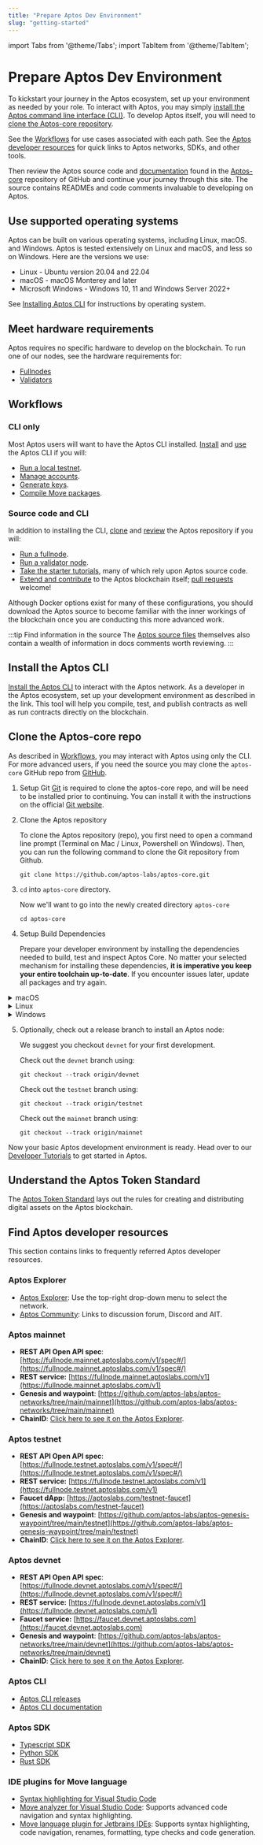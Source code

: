 ```yaml
---
title: "Prepare Aptos Dev Environment"
slug: "getting-started"
---
```


import Tabs from '@theme/Tabs';
import TabItem from '@theme/TabItem';

# Prepare Aptos Dev Environment

To kickstart your journey in the Aptos ecosystem, set up your environment as needed by your role. To interact with Aptos, you may simply [install the Aptos command line interface (CLI)](#install-the-cli). To develop Aptos itself, you will need to [clone the Aptos-core repository](#clone-the-Aptos-core-repo).

See the [Workflows](#workflows) for use cases associated with each path. See the [Aptos developer resources](#aptos-developer-resources) for quick links to Aptos networks, SDKs, and other tools.

Then review the Aptos source code and [documentation](https://github.com/aptos-labs/aptos-core/tree/main/documentation) found in the [Aptos-core](https://github.com/aptos-labs/aptos-core) repository of GitHub and continue your journey through this site. The source contains READMEs and code comments invaluable to developing on Aptos.

## Use supported operating systems

Aptos can be built on various operating systems, including Linux, macOS. and Windows. Aptos is tested extensively on Linux and macOS, and less so on Windows. Here are the versions we use:

* Linux - Ubuntu version 20.04 and 22.04
* macOS - macOS Monterey and later
* Microsoft Windows - Windows 10, 11 and Windows Server 2022+

See [Installing Aptos CLI](../cli-tools/aptos-cli-tool/install-aptos-cli.md) for instructions by operating system.

## Meet hardware requirements

Aptos requires no specific hardware to develop on the blockchain. To run one of our nodes, see the hardware requirements for:

* [Fullnodes](nodes/full-node/fullnode-source-code-or-docker.md#hardware-requirements)
* [Validators](nodes/validator-node/operator/node-requirements.md#hardware-requirements)

## Workflows

### CLI only

Most Aptos users will want to have the Aptos CLI installed. [Install](../cli-tools/aptos-cli-tool/install-aptos-cli.md) and [use](../cli-tools/aptos-cli-tool/use-aptos-cli.md) the Aptos CLI if you will:

* [Run a local testnet](../nodes/local-testnet/using-cli-to-run-a-local-testnet.md).
* [Manage accounts](../cli-tools/aptos-cli-tool/use-aptos-cli.md#account-examples).
* [Generate keys](../cli-tools/aptos-cli-tool/use-aptos-cli.md#key-examples).
* [Compile Move packages](../cli-tools/aptos-cli-tool/use-aptos-cli.md#move-examples).

### Source code and CLI

In addition to installing the CLI, [clone](#clone-the-aptos-core-repo) and [review](https://github.com/aptos-labs/aptos-core) the Aptos repository if you will:

* [Run a fullnode](../nodes/full-node/index.md).
* [Run a validator node](../nodes/validator-node/index.md).
* [Take the starter tutorials](../tutorials/index.md), many of which rely upon Aptos source code.
* [Extend and contribute](https://github.com/aptos-labs/aptos-core) to the Aptos blockchain itself; [pull requests](https://github.com/aptos-labs/aptos-core/pulls) welcome!

Although Docker options exist for many of these configurations, you should download the Aptos source to become familiar with the inner workings of the blockchain once you are conducting this more advanced work.

:::tip Find information in the source
The [Aptos source files](https://github.com/aptos-labs/aptos-core) themselves also contain a wealth of information in docs comments worth reviewing.
:::

## Install the Aptos CLI

[Install the Aptos CLI](../cli-tools/aptos-cli-tool/install-aptos-cli.md) to interact with the Aptos network. As a developer in the Aptos ecosystem, set up your development environment as described in the link.
This tool will help you compile, test, and publish contracts as well as run contracts directly on the blockchain.

## Clone the Aptos-core repo

As described in [Workflows](#workflows), you may interact with Aptos using only the CLI. For more advanced users, if you need the source you may clone the `aptos-core` GitHub repo from [GitHub](https://github.com/aptos-labs/aptos-core).

1. Setup Git
   [Git](https://git-scm.com/book/en/v2/Getting-Started-Installing-Git) is required to clone the aptos-core repo, and will be need to be installed prior to continuing.  You can install it with the instructions on the official [Git website](https://git-scm.com/book/en/v2/Getting-Started-Installing-Git).

1. Clone the Aptos repository

   To clone the Aptos repository (repo), you first need to open a command line prompt (Terminal on Mac / Linux, Powershell on Windows).  Then, you can run the following command to clone the Git repository from Github.

      ```
      git clone https://github.com/aptos-labs/aptos-core.git
      ```

1. `cd` into `aptos-core` directory.

   Now we'll want to go into the newly created directory `aptos-core`
    ```
    cd aptos-core
    ```
   
1. Setup Build Dependencies

   Prepare your developer environment by installing the dependencies needed to build, test and inspect Aptos Core.
   No matter your selected mechanism for installing these dependencies, **it is imperative you keep your entire toolchain up-to-date**. If you encounter issues later, update all packages and try again.

<details>
<summary>macOS</summary>

**> Using the automated script**

1. Ensure you have `brew` package manager installed: https://brew.sh/
1. Run the dev setup script to prepare your environment: `./scripts/dev_setup.sh`
1. Update your current shell environment: `source ~/.cargo/env`.

:::tip
You can see the available options for the script by running `./scripts/dev_setup.sh --help`
:::

**> Manual installation of dependencies**

If the script above doesn't work for you, you can install these manually, but it's **not recommended**.

1. [Rust](https://www.rust-lang.org/tools/install)
1. [CMake](https://cmake.org/download/)
1. [LLVM](https://releases.llvm.org/)
1. [LLD](https://lld.llvm.org/)

</details>

<details>
<summary>Linux</summary>

**> Using the automated script**

1. Run the dev setup script to prepare your environment: `./scripts/dev_setup.sh`
1. Update your current shell environment: `source ~/.cargo/env`

:::tip
You can see the available options for the script by running `./scripts/dev_setup.sh --help`
:::

**> Manual installation of dependencies**

If the script above does not work for you, you can install these manually, but it is **not recommended**:

1. [Rust](https://www.rust-lang.org/tools/install).
1. [CMake](https://cmake.org/download/).
1. [LLVM](https://releases.llvm.org/).
1. [libssl-dev](https://packages.ubuntu.com/bionic/libssl-dev) and [libclang-dev](https://packages.ubuntu.com/bionic/libclang-dev)

</details>

<details>
<summary>Windows</summary>

:::tip
The aptos-core codebase currently has no script similar to the `dev_setup.sh` script for
Windows.  All dependencies must be manually installed.
:::

**> Manual installation of dependencies**

1. Install [Rust](https://www.rust-lang.org/tools/install).
1. Install [CMake](https://cmake.org/download/).
1. If on Windows ARM, install [Visual Studio Preview](https://visualstudio.microsoft.com/vs/preview/).
1. Install [C++ build tools for Windows](https://visualstudio.microsoft.com/downloads/#microsoft-visual-c-redistributable-for-visual-studio-2022). Note: This may be installed already with Rust.
1. Install [LLVM](https://releases.llvm.org/).  The last prebuilt release is [11.0.0](https://releases.llvm.org/download.html#11.0.0)
1. Open a new powershell terminal after installing all dependencies
</details>

5. Optionally, check out a release branch to install an Aptos node:

    We suggest you checkout `devnet` for your first development.

    <Tabs groupId="network">
    <TabItem value="devnet" label="Devnet">

    Check out the `devnet` branch using:

    ```
    git checkout --track origin/devnet
    ```
    </TabItem>
    <TabItem value="testnet" label="Testnet" default>

    Check out the `testnet` branch using:

    ```
    git checkout --track origin/testnet
    ```
    </TabItem>
    <TabItem value="mainnet" label="Mainnet">

    Check out the `mainnet` branch using:

    ```
    git checkout --track origin/mainnet
    ```
    </TabItem>
    </Tabs>

Now your basic Aptos development environment is ready. Head over to our [Developer Tutorials](tutorials/index.md) to get started in Aptos.

## Understand the Aptos Token Standard

The [Aptos Token Standard](../concepts/coin-and-token/index.md) lays out the rules for creating and distributing digital assets on the Aptos blockchain.

## Find Aptos developer resources

This section contains links to frequently referred Aptos developer resources. 

### Aptos Explorer

- [Aptos Explorer](https://explorer.aptoslabs.com/): Use the top-right drop-down menu to select the network.
- [Aptos Community](https://aptoslabs.com/community): Links to discussion forum, Discord and AIT.


### Aptos mainnet

- **REST API Open API spec**: [https://fullnode.mainnet.aptoslabs.com/v1/spec#/](https://fullnode.mainnet.aptoslabs.com/v1/spec#/)
- **REST service:** [https://fullnode.mainnet.aptoslabs.com/v1](https://fullnode.mainnet.aptoslabs.com/v1)
- **Genesis and waypoint**: [https://github.com/aptos-labs/aptos-networks/tree/main/mainnet](https://github.com/aptos-labs/aptos-networks/tree/main/mainnet)
- **ChainID**: [Click here to see it on the Aptos Explorer](https://explorer.aptoslabs.com/?network=mainnet).

### Aptos testnet

- **REST API Open API spec**: [https://fullnode.testnet.aptoslabs.com/v1/spec#/](https://fullnode.testnet.aptoslabs.com/v1/spec#/)
- **REST service:** [https://fullnode.testnet.aptoslabs.com/v1](https://fullnode.testnet.aptoslabs.com/v1)
- **Faucet dApp:** [https://aptoslabs.com/testnet-faucet](https://aptoslabs.com/testnet-faucet)
- **Genesis and waypoint**: [https://github.com/aptos-labs/aptos-genesis-waypoint/tree/main/testnet](https://github.com/aptos-labs/aptos-genesis-waypoint/tree/main/testnet)
- **ChainID**: [Click here to see it on the Aptos Explorer](https://explorer.aptoslabs.com/?network=testnet).

### Aptos devnet

- **REST API Open API spec**: [https://fullnode.devnet.aptoslabs.com/v1/spec#/](https://fullnode.devnet.aptoslabs.com/v1/spec#/)
- **REST service:** [https://fullnode.devnet.aptoslabs.com/v1](https://fullnode.devnet.aptoslabs.com/v1)
- **Faucet service:** [https://faucet.devnet.aptoslabs.com](https://faucet.devnet.aptoslabs.com)
- **Genesis and waypoint**: [https://github.com/aptos-labs/aptos-networks/tree/main/devnet](https://github.com/aptos-labs/aptos-networks/tree/main/devnet)
- **ChainID**: [Click here to see it on the Aptos Explorer](https://explorer.aptoslabs.com/?network=devnet).

### Aptos CLI

- [Aptos CLI releases](https://github.com/aptos-labs/aptos-core/releases?q=cli&expanded=true)
- [Aptos CLI documentation](/cli-tools/aptos-cli-tool/use-aptos-cli)

### Aptos SDK

- [Typescript SDK](../sdks/ts-sdk/index.md)
- [Python SDK](../sdks/python-sdk.md)
- [Rust SDK](../sdks/rust-sdk.md)

### IDE plugins for Move language

- [Syntax highlighting for Visual Studio Code](https://marketplace.visualstudio.com/items?itemName=damirka.move-syntax)
- [Move analyzer for Visual Studio Code](https://marketplace.visualstudio.com/items?itemName=move.move-analyzer): Supports advanced code navigation and syntax highlighting.
- [Move language plugin for Jetbrains IDEs](https://plugins.jetbrains.com/plugin/14721-move-language): Supports syntax highlighting, code navigation, renames, formatting, type checks and code generation.
